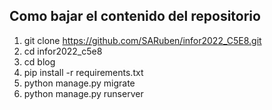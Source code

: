 ## Como bajar el contenido del repositorio  
1. git clone https://github.com/SARuben/infor2022_C5E8.git
2. cd infor2022_c5e8
3. cd blog
4. pip install -r requirements.txt
5. python manage.py migrate
6. python manage.py runserver